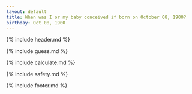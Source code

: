```yaml
---
layout: default
title: When was I or my baby conceived if born on October 08, 1900?
birthday: Oct 08, 1900
---
```


{% include header.md %}

{% include guess.md %}

{% include calculate.md %}

{% include safety.md %}

{% include footer.md %}



